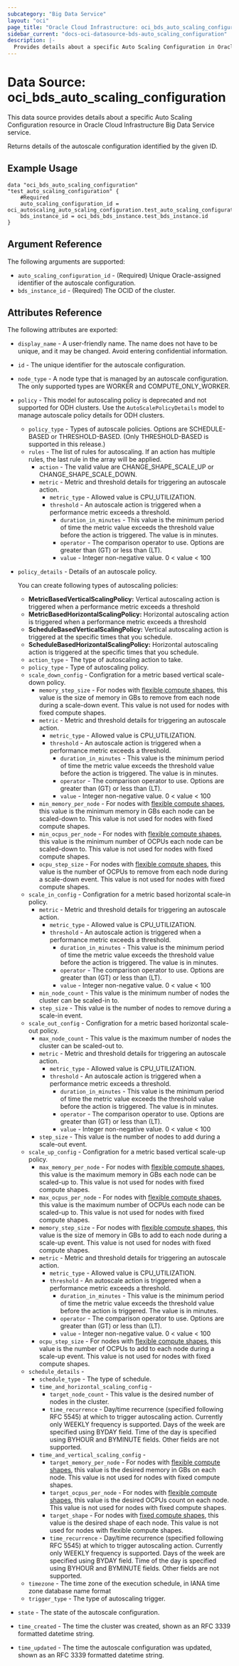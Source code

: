 ```yaml
---
subcategory: "Big Data Service"
layout: "oci"
page_title: "Oracle Cloud Infrastructure: oci_bds_auto_scaling_configuration"
sidebar_current: "docs-oci-datasource-bds-auto_scaling_configuration"
description: |-
  Provides details about a specific Auto Scaling Configuration in Oracle Cloud Infrastructure Big Data Service service
---
```


# Data Source: oci_bds_auto_scaling_configuration
This data source provides details about a specific Auto Scaling Configuration resource in Oracle Cloud Infrastructure Big Data Service service.

Returns details of the autoscale configuration identified by the given ID.


## Example Usage

```hcl
data "oci_bds_auto_scaling_configuration" "test_auto_scaling_configuration" {
	#Required
	auto_scaling_configuration_id = oci_autoscaling_auto_scaling_configuration.test_auto_scaling_configuration.id
	bds_instance_id = oci_bds_bds_instance.test_bds_instance.id
}
```

## Argument Reference

The following arguments are supported:

* `auto_scaling_configuration_id` - (Required) Unique Oracle-assigned identifier of the autoscale configuration.
* `bds_instance_id` - (Required) The OCID of the cluster.


## Attributes Reference

The following attributes are exported:

* `display_name` - A user-friendly name. The name does not have to be unique, and it may be changed. Avoid entering confidential information.
* `id` - The unique identifier for the autoscale configuration.
* `node_type` - A node type that is managed by an autoscale configuration. The only supported types are WORKER and COMPUTE_ONLY_WORKER.
* `policy` - This model for autoscaling policy is deprecated and not supported for ODH clusters. Use the `AutoScalePolicyDetails` model to manage autoscale policy details for ODH clusters. 
	* `policy_type` - Types of autoscale policies. Options are SCHEDULE-BASED or THRESHOLD-BASED. (Only THRESHOLD-BASED is supported in this release.)
	* `rules` - The list of rules for autoscaling. If an action has multiple rules, the last rule in the array will be applied.
		* `action` - The valid value are CHANGE_SHAPE_SCALE_UP or CHANGE_SHAPE_SCALE_DOWN.
		* `metric` - Metric and threshold details for triggering an autoscale action.
			* `metric_type` - Allowed value is CPU_UTILIZATION.
			* `threshold` - An autoscale action is triggered when a performance metric exceeds a threshold.
				* `duration_in_minutes` - This value is the minimum period of time the metric value exceeds the threshold value before the action is triggered. The value is in minutes.
				* `operator` - The comparison operator to use. Options are greater than (GT) or less than (LT).
				* `value` - Integer non-negative value. 0 < value < 100
* `policy_details` - Details of an autoscale policy.

	You can create following types of autoscaling policies:
	* **MetricBasedVerticalScalingPolicy:** Vertical autoscaling action is triggered when a performance metric exceeds a threshold
	* **MetricBasedHorizontalScalingPolicy:** Horizontal autoscaling action is triggered when a performance metric exceeds a threshold
	* **ScheduleBasedVerticalScalingPolicy:** Vertical autoscaling action is triggered at the specific times that you schedule.
	* **ScheduleBasedHorizontalScalingPolicy:** Horizontal autoscaling action is triggered at the specific times that you schedule. 
	* `action_type` - The type of autoscaling action to take.
	* `policy_type` - Type of autoscaling policy.
	* `scale_down_config` - Configration for a metric based vertical scale-down policy.
		* `memory_step_size` - For nodes with [flexible compute shapes](https://docs.cloud.oracle.com/iaas/Content/bigdata/create-cluster.htm#cluster-plan-shape), this value is the size of memory in GBs to remove from each node during a scale-down event. This value is not used for nodes with fixed compute shapes.
		* `metric` - Metric and threshold details for triggering an autoscale action.
			* `metric_type` - Allowed value is CPU_UTILIZATION.
			* `threshold` - An autoscale action is triggered when a performance metric exceeds a threshold.
				* `duration_in_minutes` - This value is the minimum period of time the metric value exceeds the threshold value before the action is triggered. The value is in minutes.
				* `operator` - The comparison operator to use. Options are greater than (GT) or less than (LT).
				* `value` - Integer non-negative value. 0 < value < 100
		* `min_memory_per_node` - For nodes with [flexible compute shapes](https://docs.cloud.oracle.com/iaas/Content/bigdata/create-cluster.htm#cluster-plan-shape), this value is the minimum memory in GBs each node can be scaled-down to. This value is not used for nodes with fixed compute shapes.
		* `min_ocpus_per_node` - For nodes with [flexible compute shapes](https://docs.cloud.oracle.com/iaas/Content/bigdata/create-cluster.htm#cluster-plan-shape), this value is the minimum number of OCPUs each node can be scaled-down to. This value is not used for nodes with fixed compute shapes.
		* `ocpu_step_size` - For nodes with [flexible compute shapes](https://docs.cloud.oracle.com/iaas/Content/bigdata/create-cluster.htm#cluster-plan-shape), this value is the number of OCPUs to remove from each node during a scale-down event. This value is not used for nodes with fixed compute shapes.
	* `scale_in_config` - Configration for a metric based horizontal scale-in policy.
		* `metric` - Metric and threshold details for triggering an autoscale action.
			* `metric_type` - Allowed value is CPU_UTILIZATION.
			* `threshold` - An autoscale action is triggered when a performance metric exceeds a threshold.
				* `duration_in_minutes` - This value is the minimum period of time the metric value exceeds the threshold value before the action is triggered. The value is in minutes.
				* `operator` - The comparison operator to use. Options are greater than (GT) or less than (LT).
				* `value` - Integer non-negative value. 0 < value < 100
		* `min_node_count` - This value is the minimum number of nodes the cluster can be scaled-in to.
		* `step_size` - This value is the number of nodes to remove during a scale-in event.
	* `scale_out_config` - Configration for a metric based horizontal scale-out policy.
		* `max_node_count` - This value is the maximum number of nodes the cluster can be scaled-out to.
		* `metric` - Metric and threshold details for triggering an autoscale action.
			* `metric_type` - Allowed value is CPU_UTILIZATION.
			* `threshold` - An autoscale action is triggered when a performance metric exceeds a threshold.
				* `duration_in_minutes` - This value is the minimum period of time the metric value exceeds the threshold value before the action is triggered. The value is in minutes.
				* `operator` - The comparison operator to use. Options are greater than (GT) or less than (LT).
				* `value` - Integer non-negative value. 0 < value < 100
		* `step_size` - This value is the number of nodes to add during a scale-out event.
	* `scale_up_config` - Configration for a metric based vertical scale-up policy.
		* `max_memory_per_node` - For nodes with [flexible compute shapes](https://docs.cloud.oracle.com/iaas/Content/bigdata/create-cluster.htm#cluster-plan-shape), this value is the maximum memory in GBs each node can be scaled-up to. This value is not used for nodes with fixed compute shapes.
		* `max_ocpus_per_node` - For nodes with [flexible compute shapes](https://docs.cloud.oracle.com/iaas/Content/bigdata/create-cluster.htm#cluster-plan-shape), this value is the maximum number of OCPUs each node can be scaled-up to. This value is not used for nodes with fixed compute shapes. 
		* `memory_step_size` - For nodes with [flexible compute shapes](https://docs.cloud.oracle.com/iaas/Content/bigdata/create-cluster.htm#cluster-plan-shape), this value is the size of memory in GBs to add to each node during a scale-up event. This value is not used for nodes with fixed compute shapes.
		* `metric` - Metric and threshold details for triggering an autoscale action.
			* `metric_type` - Allowed value is CPU_UTILIZATION.
			* `threshold` - An autoscale action is triggered when a performance metric exceeds a threshold.
				* `duration_in_minutes` - This value is the minimum period of time the metric value exceeds the threshold value before the action is triggered. The value is in minutes.
				* `operator` - The comparison operator to use. Options are greater than (GT) or less than (LT).
				* `value` - Integer non-negative value. 0 < value < 100
		* `ocpu_step_size` - For nodes with [flexible compute shapes](https://docs.cloud.oracle.com/iaas/Content/bigdata/create-cluster.htm#cluster-plan-shape), this value is the number of OCPUs to add to each node during a scale-up event. This value is not used for nodes with fixed compute shapes.
	* `schedule_details` - 
		* `schedule_type` - The type of schedule.
		* `time_and_horizontal_scaling_config` - 
			* `target_node_count` - This value is the desired number of nodes in the cluster.
			* `time_recurrence` - Day/time recurrence (specified following RFC 5545) at which to trigger autoscaling action. Currently only WEEKLY frequency is supported. Days of the week are specified using BYDAY field. Time of the day is specified using BYHOUR and BYMINUTE fields. Other fields are not supported. 
		* `time_and_vertical_scaling_config` - 
			* `target_memory_per_node` - For nodes with [flexible compute shapes](https://docs.cloud.oracle.com/iaas/Content/bigdata/create-cluster.htm#cluster-plan-shape), this value is the desired memory in GBs on each node. This value is not used for nodes with fixed compute shapes. 
			* `target_ocpus_per_node` - For nodes with [flexible compute shapes](https://docs.cloud.oracle.com/iaas/Content/bigdata/create-cluster.htm#cluster-plan-shape), this value is the desired OCPUs count on each node. This value is not used for nodes with fixed compute shapes. 
			* `target_shape` - For nodes with [fixed compute shapes](https://docs.cloud.oracle.com/iaas/Content/bigdata/create-cluster.htm#cluster-plan-shape), this value is the desired shape of each node. This value is not used for nodes with flexible compute shapes. 
			* `time_recurrence` - Day/time recurrence (specified following RFC 5545) at which to trigger autoscaling action. Currently only WEEKLY frequency is supported. Days of the week are specified using BYDAY field. Time of the day is specified using BYHOUR and BYMINUTE fields. Other fields are not supported. 
	* `timezone` - The time zone of the execution schedule, in IANA time zone database name format
	* `trigger_type` - The type of autoscaling trigger.
* `state` - The state of the autoscale configuration.
* `time_created` - The time the cluster was created, shown as an RFC 3339 formatted datetime string.
* `time_updated` - The time the autoscale configuration was updated, shown as an RFC 3339 formatted datetime string. 

